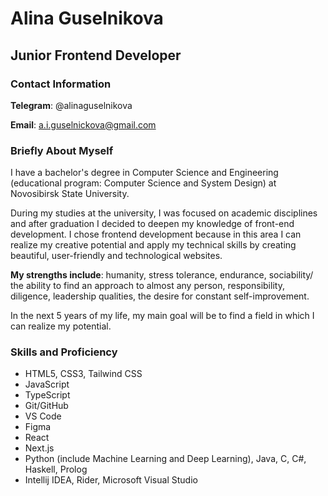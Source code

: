 # Alina Guselnikova

## Junior Frontend Developer

### Contact Information

**Telegram**: @alinaguselnikova

**Email**: a.i.guselnickova@gmail.com

### Briefly About Myself

I have a bachelor's degree in Computer Science and Engineering (educational program: Computer Science and System Design) at Novosibirsk State University.

During my studies at the university, I was focused on academic disciplines and after graduation I decided to deepen my knowledge of front-end development. I chose frontend development because in this area I can realize my creative potential and apply my technical skills by creating beautiful, user-friendly and technological websites.

**My strengths include**:
humanity, stress tolerance, endurance, sociability/ the ability to find an approach to almost any person, responsibility, diligence, leadership qualities, the desire for constant self-improvement.

In the next 5 years of my life, my main goal will be to find a field in which I can realize my potential.

### Skills and Proficiency

- HTML5, CSS3, Tailwind CSS
- JavaScript
- TypeScript 
- Git/GitHub
- VS Code
- Figma
- React
- Next.js
- Python (include Machine Learning and Deep Learning), Java, C, C#, Haskell, Prolog
- Intellij IDEA, Rider, Microsoft Visual Studio


